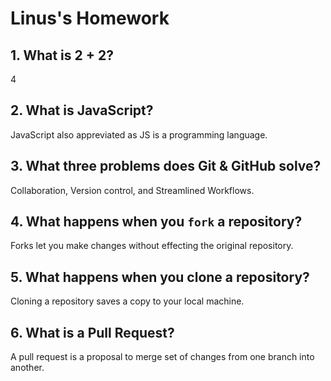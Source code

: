 # Linus's Homework

## 1. What is 2 + 2?

4

## 2. What is JavaScript?

JavaScript also appreviated as JS is a programming language.

## 3. What three problems does Git & GitHub solve?

Collaboration, Version control, and Streamlined Workflows.

## 4. What happens when you `fork` a repository?

Forks let you make changes without effecting the original repository.

## 5. What happens when you clone a repository?

Cloning a repository saves a copy to your local machine.

## 6. What is a Pull Request?

A pull request is a proposal to merge set of changes from one branch into another.
